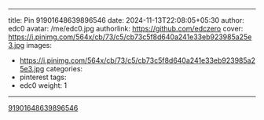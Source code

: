 
---
title: Pin 91901648639896546
date: 2024-11-13T22:08:05+05:30
author: edc0
avatar: /me/edc0.jpg
authorlink: https://github.com/edczero
cover: https://i.pinimg.com/564x/cb/73/c5/cb73c5f8d640a241e33eb923985a25e3.jpg
images:
   - https://i.pinimg.com/564x/cb/73/c5/cb73c5f8d640a241e33eb923985a25e3.jpg
categories:
  - pinterest
tags:
  - edc0
weight: 1
---

<!--more-->

[91901648639896546](https://in.pinterest.com/pin/91901648639896546/)

	